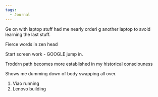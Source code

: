 ```yaml
---
tags:
  - Journal
---
```

Ge on with laptop stuff had me nearly orderi g another laptop to avoid learning the last stuff.

Fierce words in zen head

Start screen work - GOOGLE jump in.

Troddrn path becomes more established in my historical consciouness

Shows me dumming down of body swapping all over.

1. Viao running
2. Lenovo building